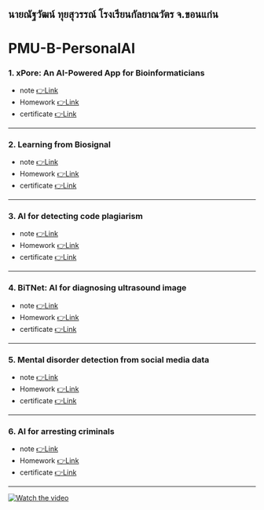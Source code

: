 ## นายณัฐวัฒน์ ทุยสุวรรณ์ โรงเรียนกัลยาณวัตร จ.ขอนแก่น
# PMU-B-PersonalAI
### 1. xPore: An AI-Powered App for Bioinformaticians 
- note [👉Link](https://github.com/Natthawat02T/PMU-B-PersonalAI/blob/main/notes/1xpor.pdf)
- Homework [👉Link](https://github.com/Natthawat02T/PMU-B-PersonalAI/blob/main/GMM.ipynb)
- certificate [👉Link](https://github.com/Natthawat02T/PMU-B-PersonalAI/blob/main/certificate/1.pdf)
---
### 2. Learning from Biosignal  
- note [👉Link](https://github.com/Natthawat02T/PMU-B-PersonalAI/blob/main/notes/2biosignal.pdf)
- Homework [👉Link](https://github.com/Natthawat02T/PMU-B-PersonalAI/tree/main/pmub-learning-biosignals-main)
- certificate [👉Link](https://github.com/Natthawat02T/PMU-B-PersonalAI/blob/main/certificate/2.pdf)
---
### 3. AI for detecting code plagiarism 
- note [👉Link](https://github.com/Natthawat02T/PMU-B-PersonalAI/blob/main/notes/3code.pdf)
- Homework  [👉Link](https://github.com/Natthawat02T/PMU-B-PersonalAI/blob/main/%E0%B8%B7natthawatPMU_B_CodingAI_CodeCloneDetection_Workshop.ipynb)
- certificate [👉Link](https://github.com/Natthawat02T/PMU-B-PersonalAI/blob/main/certificate/3.pdf)
---
### 4. BiTNet: AI for diagnosing ultrasound image 
- note [👉Link](https://github.com/Natthawat02T/PMU-B-PersonalAI/blob/main/notes/4bitnet.pdf)
- Homework  [👉Link](https://github.com/Natthawat02T/PMU-B-PersonalAI/blob/main/PMUB_Personal_AI_Image_classification_EfficientNetB5.ipynb)
- certificate [👉Link](https://github.com/Natthawat02T/PMU-B-PersonalAI/blob/main/certificate/4.pdf)
---
### 5. Mental disorder detection from social media data 
- note [👉Link](https://github.com/Natthawat02T/PMU-B-PersonalAI/blob/main/notes/5Social.pdf)
- Homework  [👉Link](https://github.com/Natthawat02T/PMU-B-PersonalAI/blob/main/E_san_coding.ipynb)
- certificate [👉Link](https://github.com/Natthawat02T/PMU-B-PersonalAI/blob/main/certificate/5.pdf)
---
### 6. AI for arresting criminals  
- note [👉Link](https://github.com/Natthawat02T/PMU-B-PersonalAI/blob/main/notes/6criminals.pdf)
- Homework [👉Link](https://github.com/Natthawat02T/PMU-B-PersonalAI/blob/main/Train_Yolov8_Object_Detection_on_Custom_Dataset.ipynb)
- certificate [👉Link](https://github.com/Natthawat02T/PMU-B-PersonalAI/blob/main/certificate/6.pdf)
---
[![Watch the video](https://img5.pic.in.th/file/secure-sv1/-19a2050190d265603.png)](https://www.youtube.com/watch?v=Ivg7J1hbY5Q)
